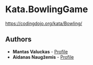 # Kata.BowlingGame

https://codingdojo.org/kata/Bowling/

## Authors
* **Mantas Valuckas** - [Profile](https://github.com/MantasVa)
* **Aidanas Naugžemis** - [Profile](https://github.com/Aidanas93)
 
